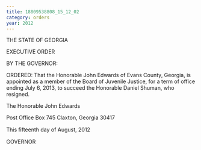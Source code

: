 ```yaml
---
title: 18809538808_15_12_02
category: orders
year: 2012
---
```

 

THE STATE OF GEORGIA

EXECUTIVE ORDER

BY THE GOVERNOR:

ORDERED: That the Honorable John Edwards of Evans County, Georgia, is
appointed as a member of the Board of Juvenile Justice, for a term
of office ending July 6, 2013, to succeed the Honorable Daniel
Shuman, who resigned.

The Honorable John Edwards

Post Office Box 745
Claxton, Georgia 30417

This ﬁfteenth day of August, 2012

GOVERNOR

